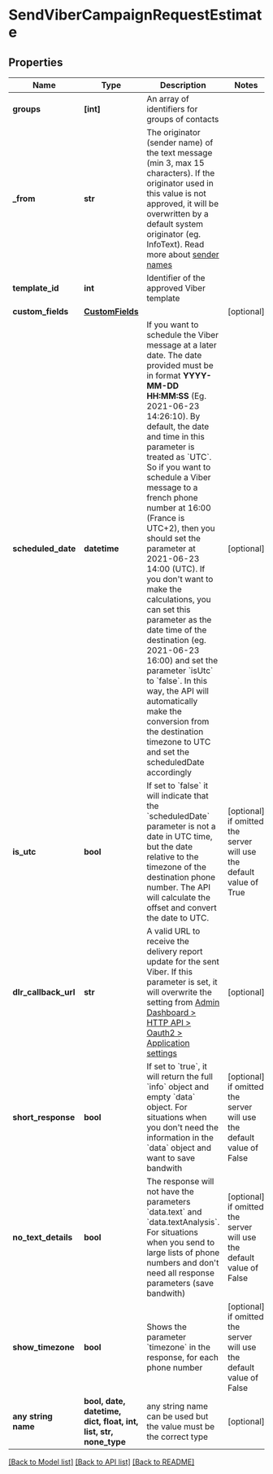 # SendViberCampaignRequestEstimate


## Properties
Name | Type | Description | Notes
------------ | ------------- | ------------- | -------------
**groups** | **[int]** | An array of identifiers for groups of contacts | 
**_from** | **str** | The originator (sender name) of the text message (min 3, max 15 characters). If the originator used in this value is not approved, it will be overwritten by a default system originator (eg. InfoText). Read more about [sender names](#) | 
**template_id** | **int** | Identifier of the approved Viber template | 
**custom_fields** | [**CustomFields**](CustomFields.md) |  | [optional] 
**scheduled_date** | **datetime** | If you want to schedule the Viber message at a later date. The date provided must be in format **YYYY-MM-DD HH:MM:SS** (Eg. 2021-06-23 14:26:10). By default, the date and time in this parameter is treated as &#x60;UTC&#x60;. So if you want to schedule a Viber message to a french phone number at 16:00 (France is UTC+2), then you should set the parameter at 2021-06-23 14:00 (UTC). If you don&#39;t want to make the calculations, you can set this parameter as the date time of the destination (eg. 2021-06-23 16:00) and set the parameter &#x60;isUtc&#x60; to &#x60;false&#x60;. In this way, the API will automatically make the conversion from the destination timezone to UTC and set the scheduledDate accordingly | [optional] 
**is_utc** | **bool** | If set to &#x60;false&#x60; it will indicate that the &#x60;scheduledDate&#x60; parameter is not a date in UTC time, but the date relative to the timezone of the destination phone number. The API will calculate the offset and convert the date to UTC.   | [optional]  if omitted the server will use the default value of True
**dlr_callback_url** | **str** | A valid URL to receive the delivery report update for the sent Viber. If this parameter is set, it will overwrite the setting from [Admin Dashboard &gt; HTTP API &gt; Oauth2 &gt; Application settings](#) | [optional] 
**short_response** | **bool** | If set to &#x60;true&#x60;, it will return the full &#x60;info&#x60; object and empty &#x60;data&#x60; object. For situations when you don&#39;t need the information in the &#x60;data&#x60; object and want to save bandwith | [optional]  if omitted the server will use the default value of False
**no_text_details** | **bool** | The response will not have the parameters &#x60;data.text&#x60; and &#x60;data.textAnalysis&#x60;. For situations when you send to large lists of phone numbers and don&#39;t need all response parameters (save bandwith) | [optional]  if omitted the server will use the default value of False
**show_timezone** | **bool** | Shows the parameter &#x60;timezone&#x60; in the response, for each phone number | [optional]  if omitted the server will use the default value of False
**any string name** | **bool, date, datetime, dict, float, int, list, str, none_type** | any string name can be used but the value must be the correct type | [optional]

[[Back to Model list]](../../README.md#models) [[Back to API list]](../../README.md#available-methods) [[Back to README]](../../README.md)


